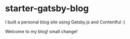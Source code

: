 # starter-gatsby-blog
I built a personal blog site using Gatsby.js and Contentful :)

Welcome to my blog!
small change!